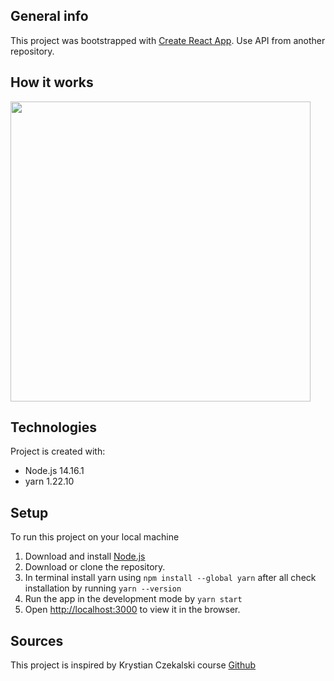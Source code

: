 ## General info 

This project was bootstrapped with [Create React App](https://github.com/facebook/create-react-app).
Use API from another repository. 

## How it works 

<img src="https://user-images.githubusercontent.com/82279769/115960417-9e12ee80-a511-11eb-8dd7-249717a1d981.gif" width="480px"/>

## Technologies 

Project is created with:
* Node.js 14.16.1
* yarn 1.22.10

## Setup

To run this project on your local machine 
1. Download and install <a href="https://nodejs.org/en/">Node.js</a>
2. Download or clone the repository.
3. In terminal install yarn using `npm install --global yarn` after all check installation by running `yarn --version`
4. Run the app in the development mode by `yarn start`
5. Open [http://localhost:3000](http://localhost:3000) to view it in the browser.

## Sources 

This project is inspired by Krystian Czekalski course <a href="https://github.com/Nogostradamus">Github</a>
